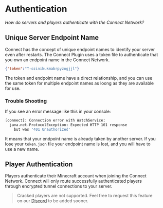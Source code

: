 # Authentication

_How do servers and players authenticate with the Connect Network?_

## Unique Server Endpoint Name

Connect has the concept of unique endpoint names to identify your server even after restarts.
The Connect Plugin uses a token file to authenticate that you own an endpoint name in the Connect Network.

```json plugins/connect/token.json
{"token":"T-ozinikukmabrpyzogjjl"}
```

The token and endpoint name have a direct relationship, and you can use the same token for multiple endpoint names
as loong as they are available for use.

### Trouble Shooting

If you see an error message like this in your console:

```sh
[connect]: Connection error with WatchService:
  java.net.ProtocolException: Expected HTTP 101 response
    but was '401 Unauthorized'
```

It means that your endpoint name is already taken by another server.
If you lose your `token.json` file your endpoint name is lost, and you will have to use a new name.

## Player Authentication

Players authenticate their Minecraft account when joining the Connect Network.
Connect will only route successfully authenticated players through encrypted tunnel
connections to your server.

> Cracked players are not supported.
> Feel free to request this feature on our [Discord](https://minekube.com/discord) to be added sooner.
